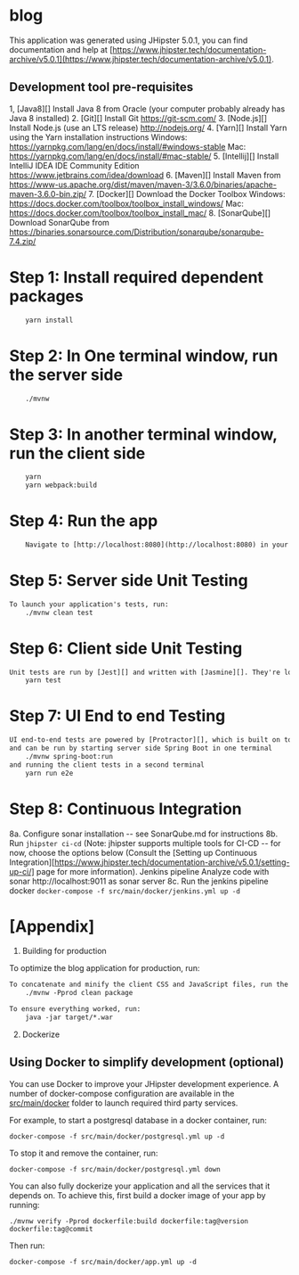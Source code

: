 # blog
This application was generated using JHipster 5.0.1, you can find documentation and help at [https://www.jhipster.tech/documentation-archive/v5.0.1](https://www.jhipster.tech/documentation-archive/v5.0.1).

## Development tool pre-requisites

1, [Java8][] Install Java 8 from Oracle (your computer probably already has Java 8 installed)
2. [Git][] Install Git https://git-scm.com/
3. [Node.js][] Install Node.js (use an LTS release) http://nodejs.org/
4. [Yarn][] Install Yarn using the Yarn installation instructions Windows: https://yarnpkg.com/lang/en/docs/install/#windows-stable Mac: https://yarnpkg.com/lang/en/docs/install/#mac-stable/
5. [Intellij][] Install IntelliJ IDEA IDE Community Edition https://www.jetbrains.com/idea/download
6. [Maven][] Install Maven from https://www-us.apache.org/dist/maven/maven-3/3.6.0/binaries/apache-maven-3.6.0-bin.zip/
7. [Docker][] Download the Docker Toolbox Windows: https://docs.docker.com/toolbox/toolbox_install_windows/ Mac: https://docs.docker.com/toolbox/toolbox_install_mac/
8. [SonarQube][] Download SonarQube from https://binaries.sonarsource.com/Distribution/sonarqube/sonarqube-7.4.zip/


# Step 1: Install required dependent packages
```html
    yarn install
```

# Step 2: In One terminal window, run the server side
```html
    ./mvnw
```
# Step 3: In another terminal window, run the client side
```html
    yarn 
    yarn webpack:build
```
# Step 4: Run the app
```html
    Navigate to [http://localhost:8080](http://localhost:8080) in your browser.
```


# Step 5: Server side Unit Testing
```html
To launch your application's tests, run:
    ./mvnw clean test
```

# Step 6: Client side Unit Testing
```html
Unit tests are run by [Jest][] and written with [Jasmine][]. They're located in [src/test/javascript/](src/test/javascript/) and can be run with:
    yarn test
```

# Step 7: UI End to end Testing
```html
UI end-to-end tests are powered by [Protractor][], which is built on top of WebDriverJS. They're located in [src/test/javascript/e2e](src/test/javascript/e2e)
and can be run by starting server side Spring Boot in one terminal 
    ./mvnw spring-boot:run 
and running the client tests in a second terminal 
    yarn run e2e
```

# Step 8: Continuous Integration

8a. Configure sonar installation -- see SonarQube.md for instructions
8b. Run `jhipster ci-cd` (Note: jhipster supports multiple tools for CI-CD -- for now, choose the options below 
    (Consult the [Setting up Continuous Integration][https://www.jhipster.tech/documentation-archive/v5.0.1/setting-up-ci/] page for more information).
Jenkins pipeline
Analyze code with sonar
http://localhost:9011 as sonar server
8c. Run the jenkins pipeline docker
`docker-compose -f src/main/docker/jenkins.yml up -d`




# [Appendix] 
1. Building for production

To optimize the blog application for production, run:
```html
To concatenate and minify the client CSS and JavaScript files, run the following command. It will also modify `index.html` so it references these new files.
    ./mvnw -Pprod clean package
```
```html
To ensure everything worked, run:
    java -jar target/*.war
```

2. Dockerize

## Using Docker to simplify development (optional)

You can use Docker to improve your JHipster development experience. A number of docker-compose configuration are available in the [src/main/docker](src/main/docker) folder to launch required third party services.

For example, to start a postgresql database in a docker container, run:

    docker-compose -f src/main/docker/postgresql.yml up -d

To stop it and remove the container, run:

    docker-compose -f src/main/docker/postgresql.yml down

You can also fully dockerize your application and all the services that it depends on.
To achieve this, first build a docker image of your app by running:

    ./mvnw verify -Pprod dockerfile:build dockerfile:tag@version dockerfile:tag@commit

Then run:

    docker-compose -f src/main/docker/app.yml up -d

